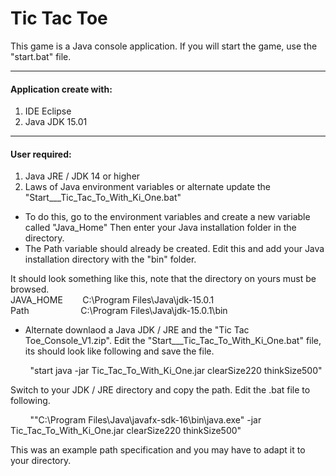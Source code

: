 # Tic Tac Toe

This game is a Java console application. 
If you will start the game, use the "start.bat" file.

<hr/>

#### Application create with:
1) IDE Eclipse
2) Java JDK 15.01

<hr/>

#### User required:
1) Java JRE / JDK 14 or higher
2) Laws of Java environment variables or alternate update the "Start___Tic_Tac_To_With_Ki_One.bat"  
-  To do this, go to the environment variables and create a new variable called "Java_Home" 
   Then enter your Java installation folder in the directory. 
-  The Path variable should already be created. Edit this and add your Java installation directory with the "bin" folder. 

It should look something like this, note that the directory on yours must be browsed.  
JAVA_HOME  &nbsp;&nbsp;&nbsp;&nbsp;&nbsp;&nbsp; C:\Program Files\Java\jdk-15.0.1       
Path       &nbsp;&nbsp;&nbsp;&nbsp;&nbsp;&nbsp;&nbsp;&nbsp;&nbsp;&nbsp;&nbsp;&nbsp;&nbsp;&nbsp;&nbsp;&nbsp;&nbsp;&nbsp;&nbsp; C:\Program Files\Java\jdk-15.0.1\bin   


 - Alternate downlaod a Java JDK / JRE and the "Tic Tac Toe_Console_V1.zip".
 Edit the "Start___Tic_Tac_To_With_Ki_One.bat" file, its should look like following and save the file.
	
&nbsp;&nbsp;&nbsp;&nbsp;&nbsp;&nbsp;&nbsp;	"start java -jar Tic_Tac_To_With_Ki_One.jar clearSize220 thinkSize500"

 Switch to your JDK / JRE directory and copy the path. Edit the .bat file to following.

&nbsp;&nbsp;&nbsp;&nbsp;&nbsp;&nbsp;&nbsp;	""C:\Program Files\Java\javafx-sdk-16\bin\java.exe" -jar Tic_Tac_To_With_Ki_One.jar clearSize220 thinkSize500"

This was an example path specification and you may have to adapt it to your directory. 
 